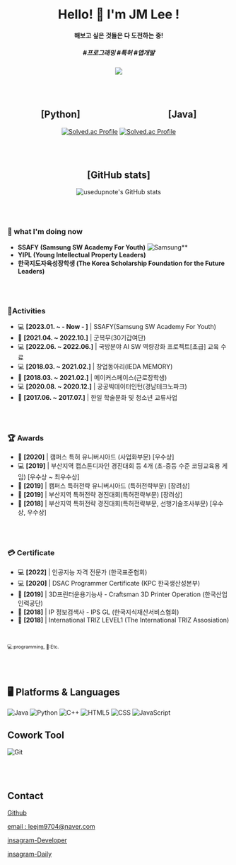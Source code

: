 <div align = "center">
<h1> Hello! 👋 I'm JM Lee ! </h1>

#### 해보고 싶은 것들은 다 도전하는 중!
##### **#프로그래밍** **#특허** **#앱개발**

<a href="https://hits.seeyoufarm.com"><img src="https://hits.seeyoufarm.com/api/count/incr/badge.svg?url=https%3A%2F%2Fgithub.com%2Fusedupnote&count_bg=%23FFA842&title_bg=%23934506&icon=&icon_color=%23E7E7E7&title=hits&edge_flat=false"/></a>

<br>
<br>

<h2>[Python] &nbsp;&nbsp;&nbsp;&nbsp;&nbsp;&nbsp;&nbsp;&nbsp;&nbsp;&nbsp;&nbsp;&nbsp;&nbsp;&nbsp;&nbsp;&nbsp;&nbsp;&nbsp;&nbsp;&nbsp;&nbsp;&nbsp;&nbsp;&nbsp;&nbsp;&nbsp;&nbsp;&nbsp;&nbsp;&nbsp;&nbsp;&nbsp;&nbsp;&nbsp;&nbsp;&nbsp;&nbsp;&nbsp; [Java] </h2>
    
[![Solved.ac Profile](http://mazassumnida.wtf/api/v2/generate_badge?boj=usedupnote)](https://solved.ac/usedupnote/)    [![Solved.ac Profile](http://mazassumnida.wtf/api/v2/generate_badge?boj=leejm9704)](https://solved.ac/leejm9704/)
    
<br>
<br>
    
<h2> [GitHub stats] </h2>

![usedupnote's GitHub stats](https://github-readme-stats.vercel.app/api?username=Usedupnote&show_icons=true&bg_color=ffffff)


</div>
    
<br>
<br>


### 🌱 what I'm doing now
    
- **SSAFY (Samsung SW Academy For Youth)** ![Samsung](https://img.shields.io/badge/Samsung-1428A0.svg?&style=flat-square&logo=Samsung&logoColor=white)**
- **YIPL (Young Intellectual Property Leaders)**
- **한국지도자육성장학생 (The Korea Scholarship Foundation for the Future Leaders)**

<br>
<br>

### 🚀Activities
- 💻 **[2023.01. ~ - Now - ]**  | SSAFY(Samsung SW Academy For Youth) 
- 🤨 **[2021.04. ~ 2022.10.]**  | 군복무(30기갑여단)
- 💻 **[2022.06. ~ 2022.06.]**  | 국방분야 AI SW 역량강화 프로젝트[초급] 교육 수료 
- 💻 **[2018.03. ~ 2021.02.]**  | 창업동아리(IEDA MEMORY)
- 🤨 **[2018.03. ~ 2021.02.]**  | 메이커스페이스(근로장학생)
- 💻 **[2020.08. ~ 2020.12.]**  | 공공빅데이터인턴(경남테크노파크)
- 🤨 **[2017.06. ~ 2017.07.]**  | 한일 학술문화 및 청소년 교류사업 

<br>
<br>

    
### 🏆 Awards
- 🤨 **[2020]**  | 캠퍼스 특허 유니버시아드 (사업화부문) [우수상]
- 💻 **[2019]**  | 부산지역 캡스톤디자인 경진대회 등 4개 (초-중등 수준 코딩교육용 게임) [우수상 ~ 최우수상]
- 🤨 **[2019]**  | 캠퍼스 특허전략 유니버시아드 (특허전략부문) [장려상]
- 🤨 **[2019]**  | 부산지역 특허전략 경진대회(특허전략부문) [장려상]
- 🤨 **[2018]**  | 부산지역 특허전략 경진대회(특허전략부문, 선행기술조사부문) [우수상, 우수상]
    
<br>
<br>

### 💳 Certificate
- 💻 **[2022]**  | 인공지능 자격 전문가 (한국표준협회)
- 💻 **[2020]**  | DSAC Programmer Certificate (KPC 한국생산성본부)
- 🤨 **[2019]**  | 3D프린터운용기능사 - Craftsman 3D Printer Operation (한국산업인력공단)
- 🤨 **[2018]**  | IP 정보검색사 - IPS GL (한국지식재산서비스협회)
- 🤨 **[2018]**  | International TRIZ LEVEL1 (The International TRIZ Assosiation)    

<br>   

<a style="font-size:8pt">💻:programming, 🤨:Etc.</a>

<br>
<br>

<h2> 🖥 Platforms & Languages </h2>
    
![Java](https://img.shields.io/badge/Java-007396.svg?&style=for-the-badge&logo=Java&logoColor=white)
![Python](https://img.shields.io/badge/Python-3776AB.svg?&style=for-the-badge&logo=Python&logoColor=white)
![C++](https://img.shields.io/badge/C++-00599C?style=for-the-badge&logo=cplusplus&logoColor=white)
![HTML5](https://img.shields.io/badge/HTML-E34F26.svg?&style=for-the-badge&logo=HTML5&logoColor=white)
![CSS](https://img.shields.io/badge/Css-E34F26.svg?&style=for-the-badge&logo=Css&logoColor=white)
![JavaScript](https://img.shields.io/badge/JavaScript-F7DF1E?style=for-the-badge&logo=JavaScript&logoColor=white)

<h2> Cowork Tool </h2>
    
![Git](https://img.shields.io/badge/Git-F05032.svg?&style=for-the-badge&logo=Git&logoColor=white)
 
<br>
<br>

<h2> Contact </h2>
    
<p>
  <i class="fa fa-github" aria-hidden="true"></i>
  <a href="https://www.github.com/usedupnote">Github</a>
</p>      
<p>
  <i class="fa fa-envelope" aria-hidden="true"></i>
  <a href="mailto:leejm9704@naver.com">email : leejm9704@naver.com</a>
</p>
<p>
  <i class="fa fa-instagram" aria-hidden="true"></i>
  <a href="https://www.instagram.com/idea.memory/">insagram-Developer</a>
</p>
<p>
  <i class="fa fa-instagram" aria-hidden="true"></i>
  <a href="https://www.instagram.com/i_m_meong/">insagram-Daily</a>
</p>

<!--
1. 제목(글머리) 작성 

# H1, 제목                                  
## H2, 부제목                            
### H3, 소제목
#### H4, 제목4
##### H5, 제목5
###### H6, 제목6
 

2. 번호 없는 리스트 작성

* 리스트 1
- 리스트 2
+ 리스트 3
 

3. 번호 있는 리스트 작성

1. 리스트 1
2. 리스트 2
3. 리스트 3 
 

4. 이텔릭체(기울어진 글씨) 작성

*텍스트* 혹은 _텍스트_
 

5. 굵은 글씨 작성

**텍스트** 혹은 __텍스트__
 

6. 인용

> 텍스트

> > 텍스트 ( > 기호 하나 더 추가할 경우 인용문 안에 또 인용문 추가)
 

7. 수평선 넣기

하단의 기호 3개 이상 나열
***   
---
___ 
 

8. 링크 달기 

(1) 인라인 링크
[텍스트](링크 주소)

(2) 참조 링크
[텍스트][참조명]
[참조명]: 링크 주소
 

9. 이미지 추가하기

![텍스트](이미지링크)

tip) 이미지 크기 조절
<img src="이미지 링크" width="너비 " height="높이">

ex)
<img src="https://user-images.githubusercontent.com/31477658/85016059-f962aa80-b1a3-11ea-8c91-dacba2666b78.jpeg" width="700" height="370">

tip2) Github README.md에 이미지 추가 (하단 참조) 
 

10. 코드 블록 추가하기

```
코드
코드
코드
```
(주의! 작은따옴표 아닙니다. 악센트 기호에요. 맥의 경우, option 키 + ~키(₩키) 를 같이 눌러주시면 악센트 기호를 넣을 수 있습니다.)
 

etc. 

[문자열 개행]
방법1. 문장 마지막에 스페이스 두 번 이상 입력
방법2. html <br> 태그를 사용

[글씨 취소선 넣기]
~~텍스트~~

[체크박스 넣기]
* [x] 체크박스
* [ ] 빈 체크박스

[이모지 넣기]
맥 기준: control + command + space bar 
윈도우 기준: window key + . (윈도우 로고 키 + 마침표)

[표 넣기]
|왼쪽 정렬|가운데 정렬|오른쪽 정렬|
|:---|:---:|---:|      // :의 위치가 정렬을 결정
|내용1|내용2|내용3|
|내용1|내용2|내용3|

**usedupnote/usedupnote** is a ✨ _special_ ✨ repository because its `README.md` (this file) appears on your GitHub profile.

Here are some ideas to get you started:

- 🔭 I’m currently working on ...
- 👯 I’m looking to collaborate on ...
- 🤔 I’m looking for help with ...
- 💬 Ask me about ...
- 📫 How to reach me: ...
- 😄 Pronouns: ...
- ⚡ Fun fact: ...
-->
